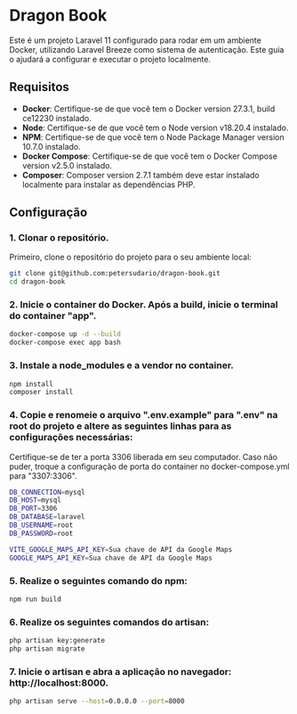 # Dragon Book

Este é um projeto Laravel 11 configurado para rodar em um ambiente Docker, utilizando Laravel Breeze como sistema de autenticação. 
Este guia o ajudará a configurar e executar o projeto localmente.

## Requisitos

- **Docker**: Certifique-se de que você tem o Docker version 27.3.1, build ce12230  instalado.
- **Node**: Certifique-se de que você tem o Node version v18.20.4 instalado.
- **NPM**: Certifique-se de que você tem o Node Package Manager version 10.7.0 instalado.
- **Docker Compose**: Certifique-se de que você tem o Docker Compose version v2.5.0 instalado.
- **Composer**: Composer version 2.7.1 também deve estar instalado localmente para instalar as dependências PHP.

## Configuração

### 1. Clonar o repositório.

Primeiro, clone o repositório do projeto para o seu ambiente local:

```bash
git clone git@github.com:petersudario/dragon-book.git
cd dragon-book
```


### 2. Inicie o container do Docker. Após a build, inicie o terminal do container "app".

```bash
docker-compose up -d --build
docker-compose exec app bash
```

### 3. Instale a node_modules e a vendor no container.

```bash
npm install
composer install
```


### 4. Copie e renomeie o arquivo ".env.example" para ".env" na root do projeto e altere as seguintes linhas para as configurações necessárias:
Certifique-se de ter a porta 3306 liberada em seu computador. Caso não puder, troque a configuração de porta do container no docker-compose.yml para "3307:3306".

```bash
DB_CONNECTION=mysql
DB_HOST=mysql
DB_PORT=3306
DB_DATABASE=laravel
DB_USERNAME=root
DB_PASSWORD=root

VITE_GOOGLE_MAPS_API_KEY=Sua chave de API da Google Maps
GOOGLE_MAPS_API_KEY=Sua chave de API da Google Maps
```

### 5. Realize o seguintes comando do npm:

```bash
npm run build
```

### 6. Realize os seguintes comandos do artisan:

```bash
php artisan key:generate
php artisan migrate
```

### 7. Inicie o artisan e abra a aplicação no navegador: http://localhost:8000.

```bash
php artisan serve --host=0.0.0.0 --port=8000
```
